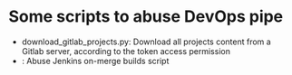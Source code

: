 # Some scripts to abuse DevOps pipe
- download_gitlab_projects.py: Download all projects content from a Gitlab server, according to the token access permission
- : Abuse Jenkins on-merge builds script
